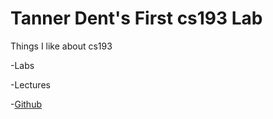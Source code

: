 # Tanner Dent's First cs193 Lab

Things I like about cs193
 
  -Labs
  
  -Lectures
  
  -[Github](http:github.com)
